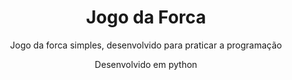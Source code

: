 <h1 align="center">Jogo da Forca</h1>
<p align="center">Jogo da forca simples, desenvolvido para praticar a programação</p>
<p align="center">Desenvolvido em python</p>

